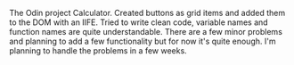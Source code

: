 The Odin project Calculator. Created buttons as grid items and added them to the DOM with an IIFE. Tried to write clean code, variable names and function names are quite understandable. There are a few minor problems and planning to add a few functionality but for now it's quite enough. I'm planning to handle the problems in a few weeks.